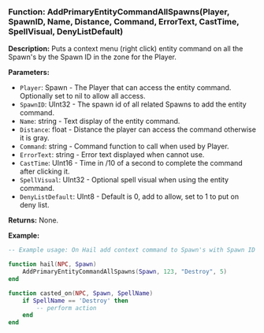 ### Function: AddPrimaryEntityCommandAllSpawns(Player, SpawnID, Name, Distance, Command, ErrorText, CastTime, SpellVisual, DenyListDefault)

**Description:**
Puts a context menu (right click) entity command on all the Spawn's by the Spawn ID in the zone for the Player.

**Parameters:**
- `Player`: Spawn - The Player that can access the entity command.  Optionally set to nil to allow all access.
- `SpawnID`: UInt32 - The spawn id of all related Spawns to add the entity command.
- `Name`: string - Text display of the entity command.
- `Distance`: float - Distance the player can access the command otherwise it is gray.
- `Command`: string - Command function to call when used by Player.
- `ErrorText`: string - Error text displayed when cannot use.
- `CastTime`: UInt16 - Time in /10 of a second to complete the command after clicking it.
- `SpellVisual`: UInt32 - Optional spell visual when using the entity command.
- `DenyListDefault`: UInt8 - Default is 0, add to allow, set to 1 to put on deny list.

**Returns:** None.

**Example:**

```lua
-- Example usage: On Hail add context command to Spawn's with Spawn ID 123.

function hail(NPC, Spawn)
	AddPrimaryEntityCommandAllSpawns(Spawn, 123, "Destroy", 5)
end

function casted_on(NPC, Spawn, SpellName)
	if SpellName == 'Destroy' then
		-- perform action
	end	
end
```